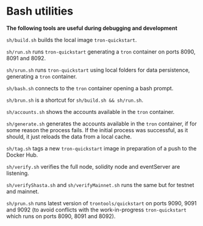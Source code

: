 # Bash utilities

__The following tools are useful during debugging and development__

`sh/build.sh` builds the local image `tron-quickstart`.

`sh/run.sh` runs `tron-quickstart` generating a `tron` container on ports 8090, 8091 and 8092.

`sh/srun.sh` runs `tron-quickstart` using local folders for data persistence, generating a `tron` container.

`sh/bash.sh` connects to the `tron` container opening a bash prompt.

`sh/brun.sh` is a shortcut for `sh/build.sh && sh/run.sh`.

`sh/accounts.sh` shows the accounts available in the `tron` container.

`sh/generate.sh` generates the accounts available in the `tron` container, if for some reason the process fails. If the initial process was successful, as it should, it just reloads the data from a local cache.

`sh/tag.sh` tags a new `tron-quickstart` image in preparation of a push to the Docker Hub.

`sh/verify.sh` verifies the full node, solidity node and eventServer are listening.

`sh/verifyShasta.sh` and `sh/verifyMainnet.sh` runs the same but for testnet and mainnet.

`sh/prun.sh` runs latest version of `trontools/quickstart` on ports 9090, 9091 and 9092 (to avoid conflicts with the work-in-progress `tron-quickstart` which runs on ports 8090, 8091 and 8092).
